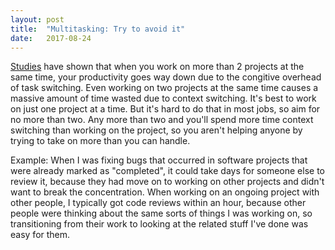 ```yaml
---
layout: post
title:  "Multitasking: Try to avoid it"
date:   2017-08-24
---
```


[Studies](https://www.amazon.com/exec/obidos/ASIN/0932633226) 
have shown that when you work on more than 2 projects at the same time,
your productivity goes way down due to the congitive overhead of task switching.
Even working on two projects at the same time causes a massive amount of 
time wasted due to context switching.
It's best to work on just one project at a time.
But it's hard to do that in most jobs,
so aim for no more than two.
Any more than two and you'll spend more time 
context switching than working on the project,
so you aren't helping anyone by trying to take on more than you can handle.

Example: When I was fixing bugs that occurred in 
software projects that were already marked as "completed",
it could take days for someone else to review it,
because they had move on to working on other projects
and didn't want to break the concentration.
When working on an ongoing project with other people,
I typically got code reviews within an hour,
because other people were thinking about the same
sorts of things I was working on,
so transitioning from their work to looking
at the related stuff I've done was easy for them.
